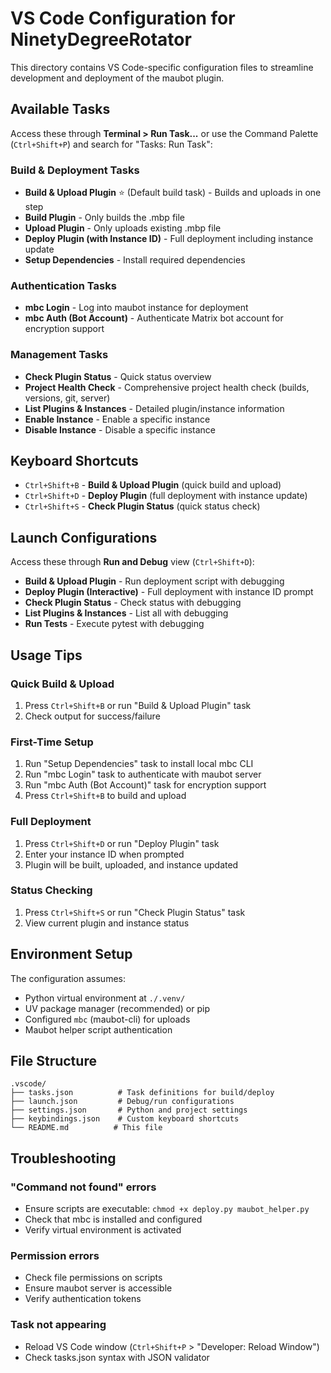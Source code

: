# VS Code Configuration for NinetyDegreeRotator

This directory contains VS Code-specific configuration files to streamline development and deployment of the maubot plugin.

## Available Tasks

Access these through **Terminal > Run Task...** or use the Command Palette (`Ctrl+Shift+P`) and search for "Tasks: Run Task":

### Build & Deployment Tasks
- **Build & Upload Plugin** ⭐ (Default build task) - Builds and uploads in one step
- **Build Plugin** - Only builds the .mbp file
- **Upload Plugin** - Only uploads existing .mbp file
- **Deploy Plugin (with Instance ID)** - Full deployment including instance update
- **Setup Dependencies** - Install required dependencies

### Authentication Tasks
- **mbc Login** - Log into maubot instance for deployment
- **mbc Auth (Bot Account)** - Authenticate Matrix bot account for encryption support

### Management Tasks
- **Check Plugin Status** - Quick status overview
- **Project Health Check** - Comprehensive project health check (builds, versions, git, server)
- **List Plugins & Instances** - Detailed plugin/instance information
- **Enable Instance** - Enable a specific instance
- **Disable Instance** - Disable a specific instance

## Keyboard Shortcuts

- `Ctrl+Shift+B` - **Build & Upload Plugin** (quick build and upload)
- `Ctrl+Shift+D` - **Deploy Plugin** (full deployment with instance update)
- `Ctrl+Shift+S` - **Check Plugin Status** (quick status check)

## Launch Configurations

Access these through **Run and Debug** view (`Ctrl+Shift+D`):

- **Build & Upload Plugin** - Run deployment script with debugging
- **Deploy Plugin (Interactive)** - Full deployment with instance ID prompt
- **Check Plugin Status** - Check status with debugging
- **List Plugins & Instances** - List all with debugging
- **Run Tests** - Execute pytest with debugging

## Usage Tips

### Quick Build & Upload
1. Press `Ctrl+Shift+B` or run "Build & Upload Plugin" task
2. Check output for success/failure

### First-Time Setup
1. Run "Setup Dependencies" task to install local mbc CLI
2. Run "mbc Login" task to authenticate with maubot server
3. Run "mbc Auth (Bot Account)" task for encryption support
4. Press `Ctrl+Shift+B` to build and upload

### Full Deployment
1. Press `Ctrl+Shift+D` or run "Deploy Plugin" task
2. Enter your instance ID when prompted
3. Plugin will be built, uploaded, and instance updated

### Status Checking
1. Press `Ctrl+Shift+S` or run "Check Plugin Status" task
2. View current plugin and instance status

## Environment Setup

The configuration assumes:
- Python virtual environment at `./.venv/`
- UV package manager (recommended) or pip
- Configured `mbc` (maubot-cli) for uploads
- Maubot helper script authentication

## File Structure

```
.vscode/
├── tasks.json          # Task definitions for build/deploy
├── launch.json         # Debug/run configurations  
├── settings.json       # Python and project settings
├── keybindings.json    # Custom keyboard shortcuts
└── README.md          # This file
```

## Troubleshooting

### "Command not found" errors
- Ensure scripts are executable: `chmod +x deploy.py maubot_helper.py`
- Check that mbc is installed and configured
- Verify virtual environment is activated

### Permission errors
- Check file permissions on scripts
- Ensure maubot server is accessible
- Verify authentication tokens

### Task not appearing
- Reload VS Code window (`Ctrl+Shift+P` > "Developer: Reload Window")
- Check tasks.json syntax with JSON validator
